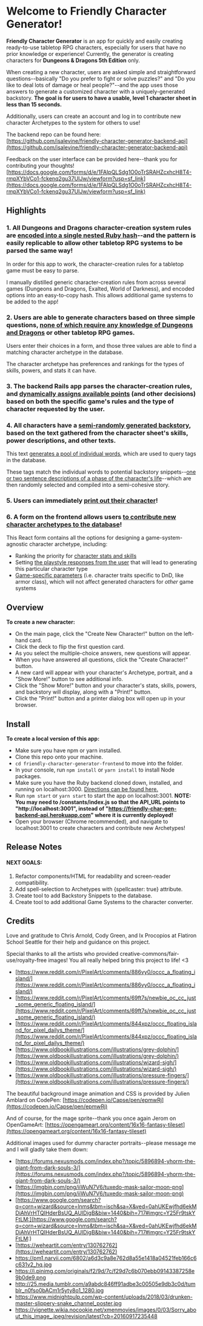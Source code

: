 # Welcome to Friendly Character Generator!

**Friendly Character Generator** is an app for quickly and easily creating ready-to-use tabletop RPG characters, especially  for users that have no prior knowledge or experience! Currently, the generator is creating characters for **Dungeons & Dragons 5th Edition** only.

When creating a new character, users are asked simple and straightforward questions--basically "Do you prefer to fight or solve puzzles?" and "Do you like to deal lots of damage or heal people?"--and the app uses those answers to generate a customized character with a uniquely-generated backstory. **The goal is for users to have a usable, level 1 character sheet in less than 15 seconds.**

Additionally, users can create an account and log in to contribute new character Archetypes to the system for others to use!
  
The backend repo can be found here: [https://github.com/isalevine/friendly-character-generator-backend-api](https://github.com/isalevine/friendly-character-generator-backend-api)  

Feedback on the user interface can be provided here--thank you for contributing your thoughts! [https://docs.google.com/forms/d/e/1FAIpQLSdg1O0oTrSRAHZcxhcH8T4-rmpXYbVCo1-fckenq2gu37UIJw/viewform?usp=sf_link](https://docs.google.com/forms/d/e/1FAIpQLSdg1O0oTrSRAHZcxhcH8T4-rmpXYbVCo1-fckenq2gu37UIJw/viewform?usp=sf_link)


## Highlights
### 1. All Dungeons and Dragons character-creation system rules are [encoded into a single nested Ruby hash](https://github.com/isalevine/friendly-character-generator-backend-api/blob/5d3cc9a02af78375450675037717cd6be780745e/db/seeds.rb#L629)--and the pattern is easily replicable to allow other tabletop RPG systems to be parsed the same way!
In order for this app to work, the character-creation rules for a tabletop game must be easy to parse.

I manually distilled generic character-creation rules from across several games (Dungeons and Dragons, Exalted, World of Darkness), and encoded options into an easy-to-copy hash. This allows additional game systems to be added to the app!

### 2. Users are able to generate characters based on three simple questions, [none of which require any knowledge of Dungeons and Dragons](https://github.com/isalevine/friendly-character-generator-frontend/blob/bfe4ffcaa74ecf9e49d0ed2e68cfd3435797fce0/src/components/forms/PowerForm.js#L34) or other tabletop RPG games.
Users enter their choices in a form, and those three values are able to find a matching character archetype in the database.

The character archetype has preferences and rankings for the types of skills, powers, and stats it can have.

### 3. The backend Rails app parses the character-creation rules, and [dynamically assigns available points](https://github.com/isalevine/friendly-character-generator-backend-api/blob/5d3cc9a02af78375450675037717cd6be780745e/app/services/character_generator.rb#L242) (and other decisions) based on both the specific game's rules and the type of character requested by the user.

### 4. All characters have a [semi-randomly generated backstory](https://github.com/isalevine/friendly-character-generator-backend-api/blob/5d3cc9a02af78375450675037717cd6be780745e/app/services/character_generator.rb#L488), based on the text gathered from the character sheet's skills, power descriptions, and other texts.
This text [generates a pool of individual words](https://github.com/isalevine/friendly-character-generator-backend-api/blob/5d3cc9a02af78375450675037717cd6be780745e/app/services/snippet_tag_generator.rb#L36), which are used to query tags in the database. 

These tags match the individual words to potential backstory snippets--[one or two sentence descriptions of a phase of the character's life](https://github.com/isalevine/friendly-character-generator-backend-api/blob/5d3cc9a02af78375450675037717cd6be780745e/db/seeds.rb#L921)--which are then randomly selected and compiled into a semi-cohesive story.

### 5. Users can immediately [print out their character](https://github.com/isalevine/friendly-character-generator-frontend/blob/bfe4ffcaa74ecf9e49d0ed2e68cfd3435797fce0/src/components/characters/ExtendedCharacter.js#L92)!

### 6. A form on the frontend allows users [to contribute new character archetypes to the database](https://github.com/isalevine/friendly-character-generator-frontend/blob/bfe4ffcaa74ecf9e49d0ed2e68cfd3435797fce0/src/components/forms/ArchetypeMakerForm.js#L7)!
This React form contains all the options for designing a game-system-agnostic character archetype, including:
* Ranking the priority for [character stats and skills](https://github.com/isalevine/friendly-character-generator-frontend/blob/bfe4ffcaa74ecf9e49d0ed2e68cfd3435797fce0/src/components/forms/ArchetypeMakerForm.js#L19)
* Setting [the playstyle responses from the user](https://github.com/isalevine/friendly-character-generator-frontend/blob/bfe4ffcaa74ecf9e49d0ed2e68cfd3435797fce0/src/components/forms/ArchetypeMakerForm.js#L92) that will lead to generating this particular character type
* [Game-specific parameters](https://github.com/isalevine/friendly-character-generator-frontend/blob/bfe4ffcaa74ecf9e49d0ed2e68cfd3435797fce0/src/components/forms/ArchetypeMakerForm.js#L51) (i.e. character traits specific to DnD, like armor class), which will not affect generated characters for _other_ game systems


## Overview
**To create a new character:**
* On the main page, click the "Create New Character!" button on the left-hand card. 
* Click the deck to flip the first question card. 
* As you select the multiple-choice answers, new questions will appear. 
* When you have answered all questions, click the "Create Character!" button.
* A new card will appear with your character's Archetype, portrait, and a "Show More!" button to see additional info. 
* Click the "Show More!" button and your character's stats, skills, powers, and backstory will display, along with a "Print!" button.
* Click the "Print!" button and a printer dialog box will open up in your browser.


## Install 
**To create a local version of this app:**
* Make sure you have npm or yarn installed.
* Clone this repo onto your machine. 
* ```cd friendly-character-generator-frontend``` to move into the folder.
* In your console, run ```npm install``` or ```yarn install``` to install Node packages.
* Make sure you have the Ruby backend cloned down, installed, and running on localhost:3000. [Directions can be found here.](https://github.com/isalevine/friendly-character-generator-backend-api)
* Run ```npm start``` or ```yarn start``` to start the app on localhost:3001. **NOTE: You may need to /constants/index.js so that the API_URL points to "http://localhost:3001", instead of "https://friendly-char-gen-backend-api.herokuapp.com" where it is currently deployed!**
* Open your browser (Chrome recommended), and navigate to localhost:3001 to create characters and contribute new Archetypes!


## Release Notes

#### NEXT GOALS:
1. Refactor components/HTML for readability and screen-reader compatibility.
2. Add spell-selection to Archetypes with {spellcaster: true} attribute.
3.  Create tool to add Backstory Snippets to the database.
4. Create tool to add additional Game Systems to the character converter.


## Credits
Love and gratitude to Chris Arnold, Cody Green, and Ix Procopios at Flatiron School Seattle for their help and guidance on this project.

Special thanks to all the artists who provided creative-commons/fair-use/royalty-free images! You all really helped bring this project to life! <3
* [https://www.reddit.com/r/PixelArt/comments/886vy0/occc_a_floating_island/](https://www.reddit.com/r/PixelArt/comments/886vy0/occc_a_floating_island/)
* [https://www.reddit.com/r/PixelArt/comments/69ft7s/newbie_oc_cc_just_some_generic_floating_island/](https://www.reddit.com/r/PixelArt/comments/69ft7s/newbie_oc_cc_just_some_generic_floating_island/)
* [https://www.reddit.com/r/PixelArt/comments/844xpz/occc_floating_island_for_pixel_dailys_theme/](https://www.reddit.com/r/PixelArt/comments/844xpz/occc_floating_island_for_pixel_dailys_theme/)
* [https://www.oldbookillustrations.com/illustrations/grey-dolphin/](https://www.oldbookillustrations.com/illustrations/grey-dolphin/)
* [https://www.oldbookillustrations.com/illustrations/wizard-sigh/](https://www.oldbookillustrations.com/illustrations/wizard-sigh/)
* [https://www.oldbookillustrations.com/illustrations/pressure-fingers/](https://www.oldbookillustrations.com/illustrations/pressure-fingers/)

The beautiful background image animation and CSS is provided by Julien Amblard on CodePen: [https://codepen.io/Capse/pen/epmwRj](https://codepen.io/Capse/pen/epmwRj)

And of course, for the mage sprite--thank you once again Jerom on OpenGameArt:
[https://opengameart.org/content/16x16-fantasy-tileset](https://opengameart.org/content/16x16-fantasy-tileset)

Additional images used for dummy character portraits--please message me and I will gladly take them down:
* [https://forums.nexusmods.com/index.php?/topic/5896894-yhorm-the-giant-from-dark-souls-3/](https://forums.nexusmods.com/index.php?/topic/5896894-yhorm-the-giant-from-dark-souls-3/)
* [https://imgbin.com/png/iiWuN7V6/tuxedo-mask-sailor-moon-png](https://imgbin.com/png/iiWuN7V6/tuxedo-mask-sailor-moon-png)
* [https://www.google.com/search?q=corn+wizard&source=lnms&tbm=isch&sa=X&ved=0ahUKEwjfhd6ekMDiAhVrHTQIHderBsUQ_AUIDigB&biw=1440&bih=717#imgrc=Y25Fr9tskYFtLM:](https://www.google.com/search?q=corn+wizard&source=lnms&tbm=isch&sa=X&ved=0ahUKEwjfhd6ekMDiAhVrHTQIHderBsUQ_AUIDigB&biw=1440&bih=717#imgrc=Y25Fr9tskYFtLM:)
* [https://weheartit.com/entry/130762762](https://weheartit.com/entry/130762762)
* https://pm1.narvii.com/6802/a6d3c9a8e762d8a55e1418a04521feb166c6c631v2_hq.jpg
* https://i.pinimg.com/originals/f2/9d/7c/f29d7c6b070ebb09143387258e9b0de9.png
* http://25.media.tumblr.com/a9abdc846ff91adbe3c00505e9db3c0d/tumblr_n0fso0bACm1r5yty8o1_1280.jpg
* https://www.midnightpulp.com/wp-content/uploads/2018/03/drunken-master-slippery-snake_channel_poster.jpg
* https://vignette.wikia.nocookie.net/xmenmovies/images/0/03/Sorry_about_this_image_.jpeg/revision/latest?cb=20160917235448
